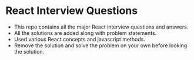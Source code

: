 # React Interview Questions

- This repo contains all the major React interview questions and answers.
- All the solutions are added along with problem statements.
- Used various React concepts and javascript methods.
- Remove the solution and solve the problem on your own before looking the solution.